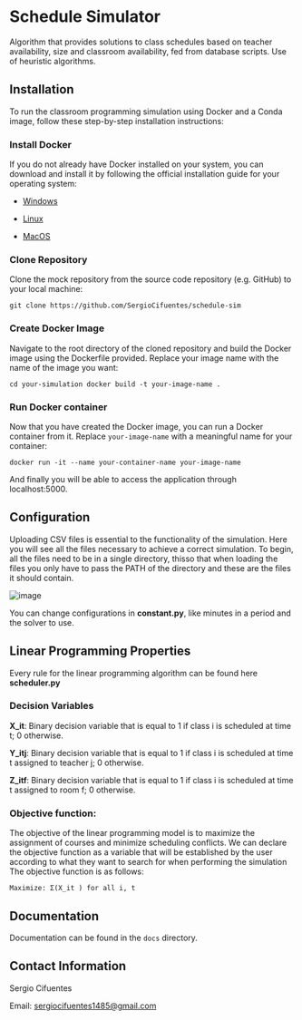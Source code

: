 # Schedule Simulator

Algorithm that provides solutions to class schedules based on teacher availability, size and classroom availability, fed from database scripts. Use of heuristic algorithms.

## Installation

To run the classroom programming simulation using Docker and a Conda image, follow these step-by-step installation instructions:

### Install Docker
If you do not already have Docker installed on your system, you can download and install it by following the official installation guide for your operating system:

- [Windows](https://docs.docker.com/desktop/install/windows-install/)

- [Linux](https://docs.docker.com/desktop/install/linux-install/)

- [MacOS](https://docs.docker.com/desktop/install/mac-install/)

### Clone Repository
Clone the mock repository from the source code repository (e.g. GitHub) to your local machine:
```
git clone https://github.com/SergioCifuentes/schedule-sim
```

### Create Docker Image
Navigate to the root directory of the cloned repository and build the Docker image using the Dockerfile provided. Replace your image name with the name of the image you want:
```
cd your-simulation docker build -t your-image-name .
```

### Run Docker container
Now that you have created the Docker image, you can run a Docker container from it. Replace `your-image-name` with a meaningful name for your container:
```
docker run -it --name your-container-name your-image-name
```
And finally you will be able to access the application through localhost:5000.

## Configuration

Uploading CSV files is essential to the functionality of the simulation. Here you will see
all the files necessary to achieve a correct simulation.
To begin, all the files need to be in a single directory, thisso that when loading the files you only have to pass the PATH of the directory and these are the files it should contain.

![image](https://github.com/SergioCifuentes/schedule-sim/assets/47203526/f64e0fa0-c78e-4006-acf4-047a7ef41cf6)

You can change configurations in **constant.py**, like minutes in a period and the solver to use.

## Linear Programming Properties

Every rule for the linear programming algorithm can be found here **scheduler.py**

### Decision Variables

**X_it**: Binary decision variable that is equal to 1 if class i is scheduled at time t; 0
otherwise.

**Y_itj**: Binary decision variable that is equal to 1 if class i is scheduled at time t
assigned to teacher j; 0 otherwise.

**Z_itf**: Binary decision variable that is equal to 1 if class i is scheduled at time t
assigned to room f; 0 otherwise.

### Objective function:
The objective of the linear programming model is to maximize the assignment of courses and minimize scheduling conflicts. We can declare the objective function as a variable that will be established by the user according to what they want to search for when performing the simulation The objective function is as follows:
```
Maximize: Σ(X_it ) for all i, t
```

## Documentation

Documentation can be found in the `docs` directory.

## Contact Information

Sergio Cifuentes

Email: sergiocifuentes1485@gmail.com
